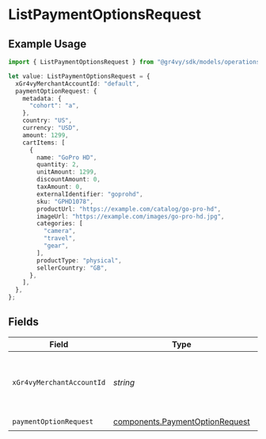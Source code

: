 # ListPaymentOptionsRequest

## Example Usage

```typescript
import { ListPaymentOptionsRequest } from "@gr4vy/sdk/models/operations";

let value: ListPaymentOptionsRequest = {
  xGr4vyMerchantAccountId: "default",
  paymentOptionRequest: {
    metadata: {
      "cohort": "a",
    },
    country: "US",
    currency: "USD",
    amount: 1299,
    cartItems: [
      {
        name: "GoPro HD",
        quantity: 2,
        unitAmount: 1299,
        discountAmount: 0,
        taxAmount: 0,
        externalIdentifier: "goprohd",
        sku: "GPHD1078",
        productUrl: "https://example.com/catalog/go-pro-hd",
        imageUrl: "https://example.com/images/go-pro-hd.jpg",
        categories: [
          "camera",
          "travel",
          "gear",
        ],
        productType: "physical",
        sellerCountry: "GB",
      },
    ],
  },
};
```

## Fields

| Field                                                                              | Type                                                                               | Required                                                                           | Description                                                                        | Example                                                                            |
| ---------------------------------------------------------------------------------- | ---------------------------------------------------------------------------------- | ---------------------------------------------------------------------------------- | ---------------------------------------------------------------------------------- | ---------------------------------------------------------------------------------- |
| `xGr4vyMerchantAccountId`                                                          | *string*                                                                           | :heavy_minus_sign:                                                                 | The ID of the merchant account to use for this request.                            | default                                                                            |
| `paymentOptionRequest`                                                             | [components.PaymentOptionRequest](../../models/components/paymentoptionrequest.md) | :heavy_check_mark:                                                                 | N/A                                                                                |                                                                                    |